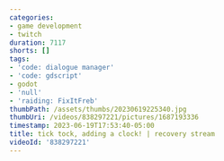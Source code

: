 ```yaml
---
categories:
- game development
- twitch
duration: 7117
shorts: []
tags:
- 'code: dialogue manager'
- 'code: gdscript'
- godot
- 'null'
- 'raiding: FixItFreb'
thumbPath: /assets/thumbs/20230619225340.jpg
thumbUri: /videos/838297221/pictures/1687193336
timestamp: 2023-06-19T17:53:40-05:00
title: tick tock, adding a clock! | recovery stream
videoId: '838297221'
---
```

